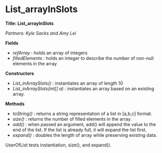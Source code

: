 # List_arrayInSlots
**Title: List_arrayInSlots**

*Partners: Kyle Sacks and Amy Lei*



**Fields**
- *refArray* : holds an array of integers
- *filledElements* : holds an integer to describe the number of non-null elements in the array



**Constructors**
- *List_inArraySlots()* : instantiates an array of length 10
- *List_inArraySlots(int[] a)* : instantiates an array based on an existing array. 



**Methods** 
- *toString()* : returns a string representation of a list in [a,b,c] format.
- *size()* : returns the number of filled elements in the array.
- *add()* : when passed an argument, add() will append the value to the end of the list. If the list is already full, it will expand the list first.
- *expand()* : doubles the length of array while preserving existing data.

UserOfList tests instantiation, size(), and expand().
